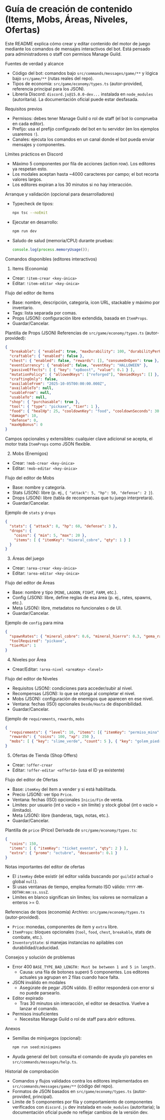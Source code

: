# Guía de creación de contenido (Items, Mobs, Áreas, Niveles, Ofertas)

Este README explica cómo crear y editar contenido del motor de juego mediante los comandos de mensajes interactivos del bot. Está pensado para administradores o staff con permisos Manage Guild.

Fuentes de verdad y alcance
- Código del bot: comandos bajo `src/commands/messages/game/**` y lógica bajo `src/game/**` (rutas reales del repo).
- Tipos de economía: `src/game/economy/types.ts` (autor-provided, referencia principal para los JSON).
- Librería Discord: `discord.js@15.0.0-dev...` instalada en `node_modules` (autoritaria). La documentación oficial puede estar desfasada.

Requisitos previos
- Permisos: debes tener Manage Guild o rol de staff (el bot lo comprueba en cada editor).
- Prefijo: usa el prefijo configurado del bot en tu servidor (en los ejemplos usaremos `!`).
- Canales: ejecuta los comandos en un canal donde el bot pueda enviar mensajes y componentes.

Límites prácticos en Discord
- Máximo 5 componentes por fila de acciones (action row). Los editores ya respetan esto.
- Los modales aceptan hasta ~4000 caracteres por campo; el bot recorta valores largos.
- Los editores expiran a los 30 minutos si no hay interacción.

Arranque y validación (opcional para desarrolladores)
- Typecheck de tipos:
  ```bash
  npx tsc --noEmit
  ```
- Ejecutar en desarrollo:
  ```bash
  npm run dev
  ```
- Saludo de salud (memoria/CPU) durante pruebas:
  ```js
  console.log(process.memoryUsage());
  ```

Comandos disponibles (editores interactivos)
1) Items (Economía)
- Crear: `!item-crear <key-única>`
- Editar: `!item-editar <key-única>`

Flujo del editor de Items
- Base: nombre, descripción, categoría, icon URL, stackable y máximo por inventario.
- Tags: lista separada por comas.
- Props (JSON): configuración libre extendida, basada en `ItemProps`.
- Guardar/Cancelar.

Plantilla de Props (JSON)
Referencias de `src/game/economy/types.ts` (autor-provided):
```json
{
  "breakable": { "enabled": true, "maxDurability": 100, "durabilityPerUse": 1 },
  "craftable": { "enabled": false },
  "chest": { "enabled": false, "rewards": [], "consumeOnOpen": true },
  "eventCurrency": { "enabled": false, "eventKey": "HALLOWEEN" },
  "passiveEffects": [ { "key": "xpBoost", "value": 0.1 } ],
  "mutationPolicy": { "allowedKeys": ["reforged"], "deniedKeys": [] },
  "craftingOnly": false,
  "availableFrom": "2025-10-05T00:00:00.000Z",
  "availableTo": null,
  "usableFrom": null,
  "usableTo": null,
  "shop": { "purchasable": true },
  "tool": { "type": "pickaxe", "tier": 1 },
  "food": { "healHp": 25, "cooldownKey": "food", "cooldownSeconds": 30 },
  "damage": 10,
  "defense": 0,
  "maxHpBonus": 0
}
```
Campos opcionales y extensibles: cualquier clave adicional se acepta, el motor trata `ItemProps` como JSON flexible.

2) Mobs (Enemigos)
- Crear: `!mob-crear <key-única>`
- Editar: `!mob-editar <key-única>`

Flujo del editor de Mobs
- Base: nombre y categoría.
- Stats (JSON): libre (p. ej., `{ "attack": 5, "hp": 50, "defense": 2 }`).
- Drops (JSON): libre (tabla de recompensas que tu juego interpretará).
- Guardar/Cancelar.

Ejemplo de `stats` y `drops`
```json
{
  "stats": { "attack": 8, "hp": 60, "defense": 3 },
  "drops": {
    "coins": { "min": 5, "max": 20 },
    "items": [ { "itemKey": "mineral_cobre", "qty": 1 } ]
  }
}
```

3) Áreas del juego
- Crear: `!area-crear <key-única>`
- Editar: `!area-editar <key-única>`

Flujo del editor de Áreas
- Base: nombre y tipo (`MINE`, `LAGOON`, `FIGHT`, `FARM`, etc.).
- Config (JSON): libre, define reglas de esa área (p. ej., rates, spawns, etc.).
- Meta (JSON): libre, metadatos no funcionales o de UI.
- Guardar/Cancelar.

Ejemplo de `config` para mina
```json
{
  "spawnRates": { "mineral_cobre": 0.6, "mineral_hierro": 0.3, "gema_rara": 0.1 },
  "toolRequired": "pickaxe",
  "tierMin": 1
}
```

4) Niveles por Área
- Crear/Editar: `!area-nivel <areaKey> <level>`

Flujo del editor de Niveles
- Requisitos (JSON): condiciones para acceder/subir al nivel.
- Recompensas (JSON): lo que se otorga al completar el nivel.
- Mobs (JSON): configuración de enemigos que aparecen en ese nivel.
- Ventana: fechas (ISO) opcionales `Desde/Hasta` de disponibilidad.
- Guardar/Cancelar.

Ejemplo de `requirements`, `rewards`, `mobs`
```json
{
  "requirements": { "level": 10, "items": [{ "itemKey": "permiso_mina", "qty": 1 }] },
  "rewards": { "coins": 100, "xp": 250 },
  "mobs": [ { "key": "slime_verde", "count": 5 }, { "key": "golem_piedra", "count": 1 } ]
}
```

5) Ofertas de Tienda (Shop Offers)
- Crear: `!offer-crear`
- Editar: `!offer-editar <offerId>` (usa el ID ya existente)

Flujo del editor de Ofertas
- Base: `itemKey` del ítem a vender y si está habilitada.
- Precio (JSON): ver tipo `Price`.
- Ventana: fechas (ISO) opcionales `Inicio/Fin` de venta.
- Límites: por usuario (int o vacío = sin límite) y stock global (int o vacío = ilimitado).
- Meta (JSON): libre (banderas, tags, notas, etc.).
- Guardar/Cancelar.

Plantilla de `price` (Price)
Derivada de `src/game/economy/types.ts`:
```json
{
  "coins": 150,
  "items": [ { "itemKey": "ticket_evento", "qty": 2 } ],
  "extra": { "promo": "octubre", "descuento": 0.1 }
}
```

Notas importantes del editor de ofertas
- El `itemKey` debe existir (el editor valida buscando por `guildId` actual o global `null`).
- Si usas ventanas de tiempo, emplea formato ISO válido: `YYYY-MM-DDTHH:mm:ss.sssZ`.
- Límites en blanco significan sin límites; los valores se normalizan a enteros >= 0.

Referencias de tipos (economía)
Archivo: `src/game/economy/types.ts` (autor-provided).
- `Price`: monedas, componentes de ítem y `extra` libre.
- `ItemProps`: bloques opcionales (`tool`, `food`, `chest`, `breakable`, stats de combate, etc.).
- `InventoryState`: si manejas instancias no apilables con durabilidad/caducidad.

Consejos y solución de problemas
- Error 400 `BASE_TYPE_BAD_LENGTH: Must be between 1 and 5 in length.`
  - Causa: una fila de botones superó 5 componentes. Los editores actuales ya agrupan en 2 filas cuando hace falta.
- JSON inválido en modales
  - Asegúrate de pegar JSON válido. El editor responderá con error si no puede parsearlo.
- Editor expirado
  - Tras 30 minutos sin interacción, el editor se desactiva. Vuelve a lanzar el comando.
- Permisos insuficientes
  - Necesitas Manage Guild o rol de staff para abrir editores.

Anexos
- Semillas de minijuegos (opcional):
  ```bash
  npm run seed:minigames
  ```
- Ayuda general del bot: consulta el comando de ayuda y/o paneles en `src/commands/messages/help.ts`.

Historial de comprobación
- Comandos y flujos validados contra los editores implementados en `src/commands/messages/game/**` (código del repo).
- Formatos de JSON basados en `src/game/economy/types.ts` (autor-provided, principal).
- Límite de 5 componentes por fila y comportamiento de componentes verificados con `discord.js` dev instalada en `node_modules` (autoritaria); la documentación oficial puede no reflejar cambios de la versión dev.

